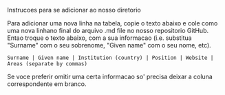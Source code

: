 Instrucoes para se adicionar ao nosso diretorio

Para adicionar uma nova linha na tabela, copie o texto abaixo e cole como uma nova linhano final do arquivo  .md file no nosso repositorio GitHub.
Entao troque o texto abaixo, com a sua informacao (i.e. substitua "Surname" com o seu sobrenome, "Given name" com o seu nome, etc).

    Surname | Given name | Institution (country) | Position | Website | Areas (separate by commas)

Se voce preferir omitir uma certa  informacao so' precisa deixar a coluna correspondente em branco. 
 
